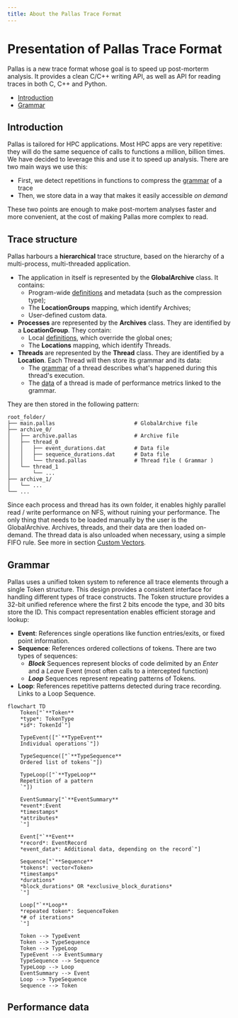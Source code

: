 ```yaml
---
title: About the Pallas Trace Format
---
```

# Presentation of Pallas Trace Format
Pallas is a new trace format whose goal is to speed up post-morterm analysis.
It provides a clean C/C++ writing API, as well as API for reading traces in both C, C++ and Python.

- [Introduction](#introduction) 
- [Grammar](#grammar)


## Introduction
Pallas is tailored for HPC applications. 
Most HPC apps are very repetitive: 
they will do the same sequence of calls to functions a million, billion times.
We have decided to leverage this and use it to speed up analysis.
There are two main ways we use this:
- First, we detect repetitions in functions to compress the [grammar](#grammar) of a trace
- Then, we store data in a way that makes it easily accessible *on demand*

These two points are enough to make post-mortem analyses faster and more convenient, 
at the cost of making Pallas more complex to read.

## Trace structure
Pallas harbours a **hierarchical** trace structure, based on the hierarchy of a multi-process, multi-threaded application.
 - The application in itself is represented by the **GlobalArchive** class. It contains:
   - Program-wide [definitions](#definitions) and metadata (such as the compression type);
   - The **LocationGroups** mapping, which identify Archives;
   - User-defined custom data.
 - **Processes** are represented by the **Archives** class. They are identified by a **LocationGroup**. They contain:
   - Local [definitions](#definitions), which override the global ones;
   - The **Locations** mapping, which identify Threads.
 - **Threads** are represented by the **Thread** class. They are identified by a **Location**. Each Thread will then store its grammar and its data:
   - The [grammar](#grammar) of a thread describes what's happened during this thread's execution.
   - The [data](#performance-data) of a thread is made of performance metrics linked to the grammar.

They are then stored in the following pattern:
```text
root_folder/
├── main.pallas                         # GlobalArchive file
├── archive_0/
│   ├── archive.pallas                  # Archive file
│   ├── thread_0
│   │   ├── event_durations.dat         # Data file
│   │   ├── sequence_durations.dat      # Data file
│   │   └── thread.pallas               # Thread file ( Grammar )
│   └── thread_1
│       └── ...
├── archive_1/
│   └── ...
└── ... 
```
Since each process and thread has its own folder, it enables highly parallel read / write performance on NFS, 
without ruining your performance.
The only thing that needs to be loaded manually by the user is the GlobalArchive.
Archives, threads, and their data are then loaded on-demand. 
The thread data is also unloaded when necessary, using a simple FIFO rule. 
See more in section [Custom Vectors](#custom-vectors).


## Grammar
Pallas uses a unified token system to reference all trace elements through a single Token structure. 
This design provides a consistent interface for handling different types of trace constructs.
The Token structure provides a 32-bit unified reference where the first 2 bits encode the type, and 30 bits store the ID. 
This compact representation enables efficient storage and lookup:
- **Event**: References single operations like function entries/exits, or fixed point information. 
- **Sequence**: References ordered collections of tokens. There are two types of sequences:
  - **_Block_** Sequences represent blocks of code delimited by an _Enter_ and a _Leave_ Event (most often calls to a intercepted function)
  - **_Loop_** Sequences represent repeating patterns of Tokens.
- **Loop**: References repetitive patterns detected during trace recording. Links to a Loop Sequence.

```mermaid
flowchart TD
    Token["`**Token** 
    *type*: TokenType
    *id*: TokenId`"]

    TypeEvent(["`**TypeEvent**
    Individual operations`"])

    TypeSequence(["`**TypeSequence**
    Ordered list of tokens`"])

    TypeLoop(["`**TypeLoop**
    Repetition of a pattern
    `"])

    EventSummary["`**EventSummary**
    *event*:Event
    *timestamps*
    *attributes*
    `"]

    Event["`**Event**
    *record*: EventRecord
    *event_data*: Additional data, depending on the record`"]

    Sequence["`**Sequence**
    *tokens*: vector<Token>
    *timestamps*
    *durations*
    *block_durations* OR *exclusive_block_durations*
    `"]

    Loop["`**Loop**
    *repeated token*: SequenceToken
    *# of iterations*
    `"]

    Token --> TypeEvent
    Token --> TypeSequence
    Token --> TypeLoop
    TypeEvent --> EventSummary
    TypeSequence --> Sequence
    TypeLoop --> Loop
    EventSummary --> Event
    Loop --> TypeSequence
    Sequence --> Token
```

## Performance data